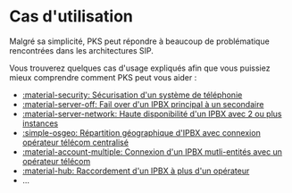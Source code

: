 # Cas d'utilisation

Malgré sa simplicité, PKS peut répondre à beaucoup de problématique rencontrées dans les architectures SIP.

Vous trouverez quelques cas d'usage expliqués afin que vous puissiez mieux comprendre comment PKS peut vous aider :

- [:material-security: Sécurisation d'un système de téléphonie](securing-telephony-system.md)
- [:material-server-off: Fail over d'un IPBX principal à un secondaire](failover.md)
- [:material-server-network: Haute disponibilité d'un IPBX avec 2 ou plus instances](ipbx-high-availability.md)
- [:simple-osgeo: Répartition géographique d'IPBX avec connexion opérateur télécom centralisé](geographical-distribution-ipbx.md)
- [:material-account-multiple: Connexion d'un IPBX mutli-entités avec un opérateur télécom](connecting-mutitenant-ipbx-to-carrier.md)
- [:material-hub: Raccordement d'un IPBX à plus d'un opérateur](connecting-ipbx-to-multiple-carriers.md)
- ...
